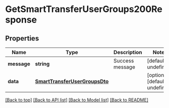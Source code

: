 # GetSmartTransferUserGroups200Response

## Properties

|Name | Type | Description | Notes|
|------------ | ------------- | ------------- | -------------|
|**message** | **string** | Success message | [default to undefined]|
|**data** | [**SmartTransferUserGroupsDto**](SmartTransferUserGroupsDto.md) |  | [optional] [default to undefined]|




[[Back to top]](#) [[Back to API list]](../../README.md#documentation-for-api-endpoints) [[Back to Model list]](../../README.md#documentation-for-models) [[Back to README]](../../README.md)
